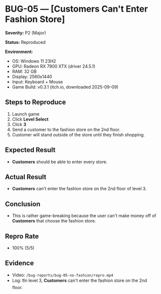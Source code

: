# BUG-05 — [Customers Can't Enter Fashion Store]

**Severity:** P2 (Major)

**Status:** Reproduced 

**Environment:**  
- OS: Windows 11 23H2  
- GPU: Radeon RX 7900 XTX (driver 24.5.1)  
- RAM: 32 GB  
- Display: 2560x1440  
- Input: Keyboard + Mouse  
- Game Build: v0.3.1 (itch.io, downloaded 2025-09-09)

## Steps to Reproduce
1. Launch game  
2. Click **Level Select**
3. Click **3**
4. Send a customer to the fashion store on the 2nd floor.
5. Customer will stand outside of the store until they finish shopping.

## Expected Result
- **Customers** should be able to enter every store.

## Actual Result
- **Customers** can't enter the fashion store on the 2nd floor of level 3.

## Conclusion
- This is rather game-breaking because the user can't make money off of **Customers** that choose the fashion store.

## Repro Rate
- 100% (5/5)

## Evidence
- Video:   `/bug-reports/bug-05-no-fashion/repro.mp4`
- Log: ❗In level 3, **Customers** can't enter the fashion store on the 2nd floor.
